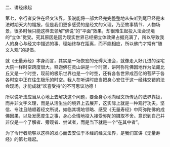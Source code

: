 二、讲经缘起

​        第七，令行者安住在经文法界。虽说能将一部大经完完整整地从头听到尾已经是末法时期天大的福报，但是我们更多感受的是经文的义理，乃至故事情节、人物场景，很多时候只能这样去领解“佛说”的“平面”效果，却很难生起投入法会现境的“立体”觉受。究其原因是因为现实世界已经把立体效果占据充满了，所以导致我人的身心与经文中描述的事、理始终存在距离，而不能相应，所以佛门才常有“随文入观”的提倡。

​        就《无量寿经》本身而言，其实是一场恢宏的无碍大法会，就像走入好几进的深宅大院一样时空跨度很大。释迦佛在灵山讲是一个时空，讲阿弥陀佛因地作为法藏比丘又是一个时空，现前的极乐世界也是一个时空，还有各各世界成百亿的菩萨于各各时空中正在往生极乐的时空。我人在听讲时应当把身心安住于这一经纬交错的法会现场，才能成就“欢喜受持”的不可思议功德！

​        所以说听法应当从心地上去解决这个问题，要全身心地向经文所传达的法界靠拢，而并非文字义理，而是从活生生的境界上去展开，这实际上就是一种观行功夫。坚信、专注且随顺着经文所说，如临其境地领略、感受《无量寿经》中阿弥陀佛的成佛因果，以及发愿度生之事，身心全情地投入接受弥陀的摄取不舍。意识到自己并非仅是一个了解者、旁观者、尝试者，而是当下就是一个“在其中者”。

​        为了令行者能够以这样的发心而去安住于本经的经文法界，是我们宣讲《无量寿经》的第七缘起。
